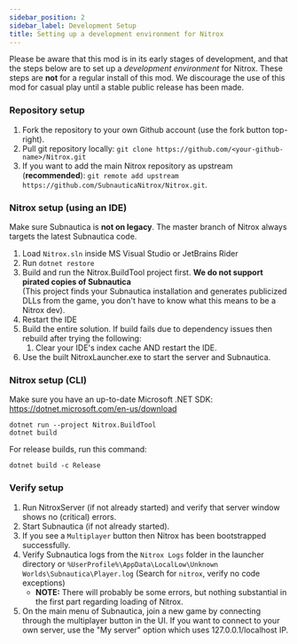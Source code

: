 ```yaml
---
sidebar_position: 2
sidebar_label: Development Setup
title: Setting up a development environment for Nitrox
---
```


Please be aware that this mod is in its early stages of development, and that the steps below are to set up a *development environment* for Nitrox. These steps are **not** for a regular install of this mod. We discourage the use of this mod for casual play until a stable public release has been made.

### Repository setup
1. Fork the repository to your own Github account (use the fork button top-right).
2. Pull git repository locally: `git clone https://github.com/<your-github-name>/Nitrox.git`
3. If you want to add the main Nitrox repository as upstream (**recommended**): `git remote add upstream https://github.com/SubnauticaNitrox/Nitrox.git`.

### Nitrox setup (using an IDE)
Make sure Subnautica is **not on legacy**. The master branch of Nitrox always targets the latest Subnautica code. 

1. Load `Nitrox.sln` inside MS Visual Studio or JetBrains Rider
2. Run `dotnet restore`
3. Build and run the Nitrox.BuildTool project first. **We do not support pirated copies of Subnautica**  
(This project finds your Subnautica installation and generates publicized DLLs from the game, you don't have to know what this means to be a Nitrox dev).
4. Restart the IDE
5. Build the entire solution. If build fails due to dependency issues then rebuild after trying the following:
     1. Clear your IDE's index cache AND restart the IDE.
6. Use the built NitroxLauncher.exe to start the server and Subnautica.

### Nitrox setup (CLI)
Make sure you have an up-to-date Microsoft .NET SDK: https://dotnet.microsoft.com/en-us/download
```
dotnet run --project Nitrox.BuildTool
dotnet build
```
For release builds, run this command:
```
dotnet build -c Release
```

### Verify setup
1. Run NitroxServer (if not already started) and verify that server window shows no (critical) errors.
2. Start Subnautica (if not already started).
3. If you see a `Multiplayer` button then Nitrox has been bootstrapped successfully.
4. Verify Subnautica logs from the `Nitrox Logs` folder in the launcher directory or `%UserProfile%\AppData\LocalLow\Unknown Worlds\Subnautica\Player.log` (Search for `nitrox`, verify no code exceptions)
    - **NOTE:** There will probably be some errors, but nothing substantial in the first part regarding loading of Nitrox.
5. On the main menu of Subnautica, join a new game by connecting through the multiplayer button in the UI. If you want to connect to your own server, use the "My server" option which uses 127.0.0.1/localhost IP.

